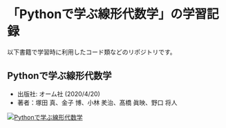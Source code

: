 # 「Pythonで学ぶ線形代数学」の学習記録

以下書籍で学習時に利用したコード類などのリポジトリです。

## Pythonで学ぶ線形代数学
- 出版社: オーム社 (2020/4/20)
- 著者：塚田 真、金子 博、小林 羑治、髙橋 眞映、野口 将人

[![Pythonで学ぶ線形代数学](https://user-images.githubusercontent.com/16248836/89698147-8d5a2280-d95a-11ea-94a2-73abec58b1c9.jpg)](https://amzn.to/2XCExSA)

